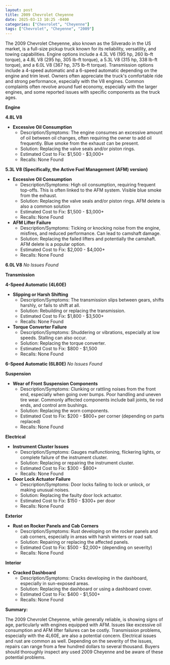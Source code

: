 ```yaml
---
layout: post
title: 2009 Chevrolet Cheyenne
date: 2025-03-13 10:25 -0400
categories: ["Chevrolet", "Cheyenne"]
tags: ["Chevrolet", "Cheyenne", "2009"]
---
```

The 2009 Chevrolet Cheyenne, also known as the Silverado in the US market, is a full-size pickup truck known for its reliability, versatility, and towing capabilities. Engine options include a 4.3L V6 (195 hp, 260 lb-ft torque), a 4.8L V8 (295 hp, 305 lb-ft torque), a 5.3L V8 (315 hp, 338 lb-ft torque), and a 6.0L V8 (367 hp, 375 lb-ft torque). Transmission options include a 4-speed automatic and a 6-speed automatic depending on the engine and trim level. Owners often appreciate the truck's comfortable ride and strong performance, especially with the V8 engines. Common complaints often revolve around fuel economy, especially with the larger engines, and some reported issues with specific components as the truck ages.

**Engine**

**4.8L V8**
*   **Excessive Oil Consumption**
    *   Description/Symptoms: The engine consumes an excessive amount of oil between oil changes, often requiring the owner to add oil frequently. Blue smoke from the exhaust can be present.
    *   Solution: Replacing the valve seals and/or piston rings.
    *   Estimated Cost to Fix: $1,500 - $3,000+
    *   Recalls: None Found

**5.3L V8 (Specifically, the Active Fuel Management (AFM) version)**
*   **Excessive Oil Consumption**
    *   Description/Symptoms: High oil consumption, requiring frequent top-offs. This is often linked to the AFM system. Visible blue smoke from the exhaust.
    *   Solution: Replacing the valve seals and/or piston rings. AFM delete is also a common solution
    *   Estimated Cost to Fix: $1,500 - $3,000+
    *   Recalls: None Found
*   **AFM Lifter Failure**
    *   Description/Symptoms: Ticking or knocking noise from the engine, misfires, and reduced performance. Can lead to camshaft damage.
    *   Solution: Replacing the failed lifters and potentially the camshaft. AFM delete is a popular option.
    *   Estimated Cost to Fix: $2,000 - $4,000+
    *   Recalls: None Found

**6.0L V8**
*No Issues Found*

**Transmission**

**4-Speed Automatic (4L60E)**
*   **Slipping or Harsh Shifting**
    *   Description/Symptoms: The transmission slips between gears, shifts harshly, or fails to shift at all.
    *   Solution: Rebuilding or replacing the transmission.
    *   Estimated Cost to Fix: $1,800 - $3,500+
    *   Recalls: None Found
*   **Torque Converter Failure**
    *   Description/Symptoms: Shuddering or vibrations, especially at low speeds. Stalling can also occur.
    *   Solution: Replacing the torque converter.
    *   Estimated Cost to Fix: $800 - $1,500
    *   Recalls: None Found

**6-Speed Automatic (6L80E)**
*No Issues Found*

**Suspension**
*   **Wear of Front Suspension Components**
    *   Description/Symptoms: Clunking or rattling noises from the front end, especially when going over bumps. Poor handling and uneven tire wear. Commonly affected components include ball joints, tie rod ends, and control arm bushings.
    *   Solution: Replacing the worn components.
    *   Estimated Cost to Fix: $200 - $800+ per corner (depending on parts replaced)
    *   Recalls: None Found

**Electrical**
*   **Instrument Cluster Issues**
    *   Description/Symptoms: Gauges malfunctioning, flickering lights, or complete failure of the instrument cluster.
    *   Solution: Replacing or repairing the instrument cluster.
    *   Estimated Cost to Fix: $300 - $800+
    *   Recalls: None Found
*   **Door Lock Actuator Failure**
    *   Description/Symptoms: Door locks failing to lock or unlock, or making unusual noises.
    *   Solution: Replacing the faulty door lock actuator.
    *   Estimated Cost to Fix: $150 - $300+ per door
    *   Recalls: None Found

**Exterior**
*   **Rust on Rocker Panels and Cab Corners**
    *   Description/Symptoms: Rust developing on the rocker panels and cab corners, especially in areas with harsh winters or road salt.
    *   Solution: Repairing or replacing the affected panels.
    *   Estimated Cost to Fix: $500 - $2,000+ (depending on severity)
    *   Recalls: None Found

**Interior**
*   **Cracked Dashboard**
    *   Description/Symptoms: Cracks developing in the dashboard, especially in sun-exposed areas.
    *   Solution: Replacing the dashboard or using a dashboard cover.
    *   Estimated Cost to Fix: $400 - $1,500+
    *   Recalls: None Found

**Summary:**

The 2009 Chevrolet Cheyenne, while generally reliable, is showing signs of age, particularly with engines equipped with AFM. Issues like excessive oil consumption and AFM lifter failures can be costly. Transmission problems, especially with the 4L60E, are also a potential concern. Electrical issues and rust are common as well. Depending on the severity of the issues, repairs can range from a few hundred dollars to several thousand. Buyers should thoroughly inspect any used 2009 Cheyenne and be aware of these potential problems.

